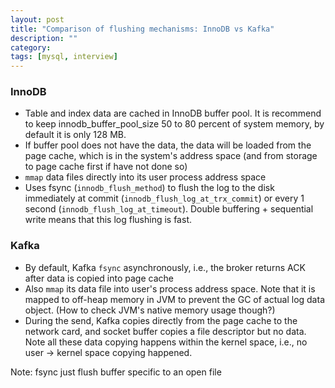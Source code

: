 ```yaml
---
layout: post
title: "Comparison of flushing mechanisms: InnoDB vs Kafka"
description: ""
category: 
tags: [mysql, interview]
---
```


### InnoDB
* Table and index data are cached in InnoDB buffer pool. It is recommend to keep innodb_buffer_pool_size 50 to 80 percent of system memory, by default it is only 128 MB.
* If buffer pool does not have the data, the data will be loaded from the page cache, which is in the system's address space (and from storage to page cache first if have not done so)
* `mmap` data files directly into its user process address space
* Uses fsync (`innodb_flush_method`) to flush the log to the disk immediately at commit (`innodb_flush_log_at_trx_commit`) or every 1 second (`innodb_flush_log_at_timeout`). Double buffering + sequential write means that this log flushing is fast. 


### Kafka
* By default, Kafka `fsync` asynchronously, i.e., the broker returns ACK after data is copied into page cache
* Also `mmap` its data file into user's process address space. Note that it is mapped to off-heap memory in JVM to prevent the  GC of actual log data object. (How to check JVM's native memory usage though?)
* During the send, Kafka copies directly from the page cache to the network card, and socket buffer copies a file descriptor but no data. Note all these data copying happens within the kernel space, i.e., no user -> kernel space copying happened.


Note: fsync just flush buffer specific to an open file
